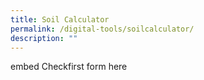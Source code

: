 ```yaml
---
title: Soil Calculator
permalink: /digital-tools/soilcalculator/
description: ""
---
```

embed Checkfirst form here